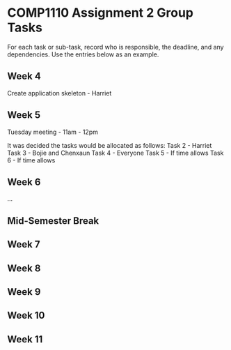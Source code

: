 # COMP1110 Assignment 2 Group Tasks

For each task or sub-task, record who is responsible, the deadline, and any dependencies.
Use the entries below as an example.

## Week 4

Create application skeleton - Harriet

## Week 5

Tuesday meeting - 11am - 12pm

It was decided the tasks would be allocated as follows:
Task 2 - Harriet
Task 3 - Bojie and Chenxaun
Task 4 - Everyone
Task 5 - If time allows
Task 6 - If time allows

## Week 6

...

## Mid-Semester Break

## Week 7

## Week 8

## Week 9

## Week 10

## Week 11
